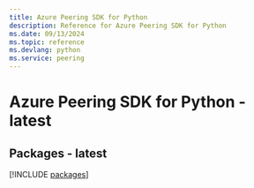 ```yaml
---
title: Azure Peering SDK for Python
description: Reference for Azure Peering SDK for Python
ms.date: 09/13/2024
ms.topic: reference
ms.devlang: python
ms.service: peering
---
```

# Azure Peering SDK for Python - latest
## Packages - latest
[!INCLUDE [packages](peering-index.md)]